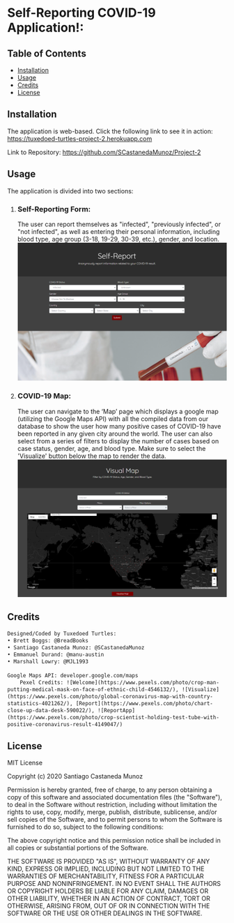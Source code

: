 # Self-Reporting COVID-19 Application!:

## Table of Contents
- [Installation](##Installation)
- [Usage](##Usage)
- [Credits](##Credits)
- [License](##License)

## Installation
The application is web-based. Click the following link to see it in action: https://tuxedoed-turtles-project-2.herokuapp.com

Link to Repository: https://github.com/SCastanedaMunoz/Project-2

## Usage
The application is divided into two sections:
1. ### Self-Reporting Form:
    The user can report themselves as "infected", "previously infected", or "not infected", as well as entering their personal information, including blood type, age group (3-18, 19-29, 30-39, etc.), gender, and location.
    ![Screenshot of self-reporting form](./public/assets/images/ReportApp.png)

2. ### COVID-19 Map:
    The user can navigate to the ‘Map’ page which displays a google map (utilizing the Google Maps API) with all the compiled data from our database to show the user how many positive cases of COVID-19 have been reported in any given city around the world. The user can also select from a series of filters to display the number of cases based on case status, gender, age, and blood type. Make sure to select the 'Visualize' button below the map to render the data.
    ![Screenshot of COVID-19 Map](./public/assets/images/Visual.png)

## Credits
    Designed/Coded by Tuxedoed Turtles:
    • Brett Boggs: @BreadBooks
    • Santiago Castaneda Munoz: @SCastanedaMunoz
    • Emmanuel Durand: @manu-austin
    • Marshall Lowry: @MJL1993

    Google Maps API: developer.google.com/maps
        Pexel Credits: ![Welcome](https://www.pexels.com/photo/crop-man-putting-medical-mask-on-face-of-ethnic-child-4546132/), ![Visualize](https://www.pexels.com/photo/global-coronavirus-map-with-country-statistics-4021262/), [Report](https://www.pexels.com/photo/chart-close-up-data-desk-590022/), ![ReportApp](https://www.pexels.com/photo/crop-scientist-holding-test-tube-with-positive-coronavirus-result-4149047/)

 
## License

MIT License

Copyright (c) 2020 Santiago Castaneda Munoz

Permission is hereby granted, free of charge, to any person obtaining a copy
of this software and associated documentation files (the "Software"), to deal
in the Software without restriction, including without limitation the rights
to use, copy, modify, merge, publish, distribute, sublicense, and/or sell
copies of the Software, and to permit persons to whom the Software is
furnished to do so, subject to the following conditions:

The above copyright notice and this permission notice shall be included in all
copies or substantial portions of the Software.

THE SOFTWARE IS PROVIDED "AS IS", WITHOUT WARRANTY OF ANY KIND, EXPRESS OR
IMPLIED, INCLUDING BUT NOT LIMITED TO THE WARRANTIES OF MERCHANTABILITY,
FITNESS FOR A PARTICULAR PURPOSE AND NONINFRINGEMENT. IN NO EVENT SHALL THE
AUTHORS OR COPYRIGHT HOLDERS BE LIABLE FOR ANY CLAIM, DAMAGES OR OTHER
LIABILITY, WHETHER IN AN ACTION OF CONTRACT, TORT OR OTHERWISE, ARISING FROM,
OUT OF OR IN CONNECTION WITH THE SOFTWARE OR THE USE OR OTHER DEALINGS IN THE
SOFTWARE.
